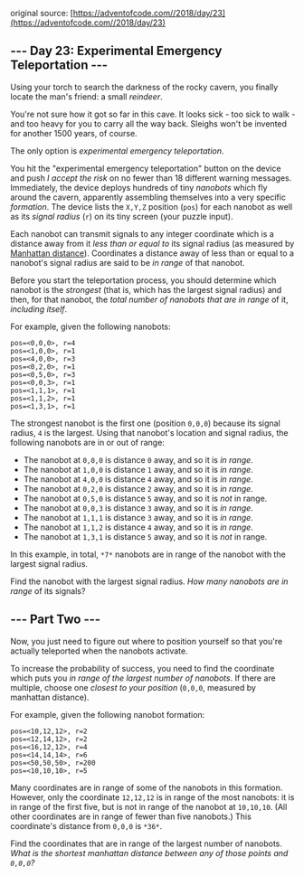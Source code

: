 original source: [https://adventofcode.com//2018/day/23](https://adventofcode.com//2018/day/23)
## --- Day 23: Experimental Emergency Teleportation ---
Using your torch to search the darkness of the rocky cavern, you finally locate the man's friend: a small *reindeer*.

You're not sure how it got so far in this cave.  It looks sick - too sick to walk - and too heavy for you to carry all the way back.  Sleighs won't be invented for another 1500 years, of course.

The only option is *experimental emergency teleportation*.

You hit the "experimental emergency teleportation" button on the device and push *I accept the risk* on no fewer than 18 different warning messages. Immediately, the device deploys hundreds of tiny *nanobots* which fly around the cavern, apparently assembling themselves into a very specific *formation*. The device lists the `X,Y,Z` position (`pos`) for each nanobot as well as its *signal radius* (`r`) on its tiny screen (your puzzle input).

Each nanobot can transmit signals to any integer coordinate which is a distance away from it *less than or equal to* its signal radius (as measured by [Manhattan distance](https://en.wikipedia.org/wiki/Taxicab_geometry)). Coordinates a distance away of less than or equal to a nanobot's signal radius are said to be *in range* of that nanobot.

Before you start the teleportation process, you should determine which nanobot is the *strongest* (that is, which has the largest signal radius) and then, for that nanobot, the *total number of nanobots that are in range* of it, *including itself*.

For example, given the following nanobots:

```
pos=<0,0,0>, r=4
pos=<1,0,0>, r=1
pos=<4,0,0>, r=3
pos=<0,2,0>, r=1
pos=<0,5,0>, r=3
pos=<0,0,3>, r=1
pos=<1,1,1>, r=1
pos=<1,1,2>, r=1
pos=<1,3,1>, r=1
```

The strongest nanobot is the first one (position `0,0,0`) because its signal radius, `4` is the largest. Using that nanobot's location and signal radius, the following nanobots are in or out of range:


 - The nanobot at `0,0,0` is distance `0` away, and so it is *in range*.
 - The nanobot at `1,0,0` is distance `1` away, and so it is *in range*.
 - The nanobot at `4,0,0` is distance `4` away, and so it is *in range*.
 - The nanobot at `0,2,0` is distance `2` away, and so it is *in range*.
 - The nanobot at `0,5,0` is distance `5` away, and so it is *not* in range.
 - The nanobot at `0,0,3` is distance `3` away, and so it is *in range*.
 - The nanobot at `1,1,1` is distance `3` away, and so it is *in range*.
 - The nanobot at `1,1,2` is distance `4` away, and so it is *in range*.
 - The nanobot at `1,3,1` is distance `5` away, and so it is *not* in range.

In this example, in total, `*7*` nanobots are in range of the nanobot with the largest signal radius.

Find the nanobot with the largest signal radius.  *How many nanobots are in range* of its signals?


## --- Part Two ---
Now, you just need to figure out where to position yourself so that you're actually teleported when the nanobots activate.

To increase the probability of success, you need to find the coordinate which puts you *in range of the largest number of nanobots*. If there are multiple, choose one *closest to your position* (`0,0,0`, measured by manhattan distance).

For example, given the following nanobot formation:

```
pos=<10,12,12>, r=2
pos=<12,14,12>, r=2
pos=<16,12,12>, r=4
pos=<14,14,14>, r=6
pos=<50,50,50>, r=200
pos=<10,10,10>, r=5
```

Many coordinates are in range of some of the nanobots in this formation.  However, only the coordinate `12,12,12` is in range of the most nanobots: it is in range of the first five, but is not in range of the nanobot at `10,10,10`. (All other coordinates are in range of fewer than five nanobots.) This coordinate's distance from `0,0,0` is `*36*`.

Find the coordinates that are in range of the largest number of nanobots. *What is the shortest manhattan distance between any of those points and `0,0,0`?*


